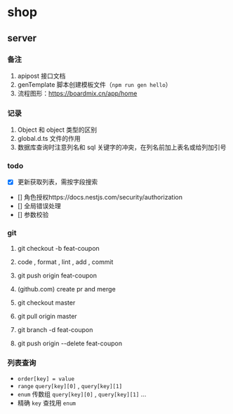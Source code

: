 # shop

## server

### 备注

1. apipost 接口文档
2. genTemplate 脚本创建模板文件（`npm run gen hello`）
3. 流程图形：https://boardmix.cn/app/home

### 记录

1. Object 和 object 类型的区别
2. global.d.ts 文件的作用
3. 数据库查询时注意列名和 sql 关键字的冲突，在列名前加上表名或给列加引号

### todo

- [x] 更新获取列表，需按字段搜索
- [] 角色授权https://docs.nestjs.com/security/authorization
- [] 全局错误处理
- [] 参数校验

### git

1. git checkout -b feat-coupon
2. code , format , lint , add , commit
3. git push origin feat-coupon

4. (github.com) create pr and merge

5. git checkout master
6. git pull origin master
7. git branch -d feat-coupon
8. git push origin --delete feat-coupon

### 列表查询

- `order[key] = value`
- `range` `query[key][0]` , `query[key][1]`
- `enum` 传数组 `query[key][0]` , `query[key][1]` ...
- 精确 `key` 查找用 `enum`
